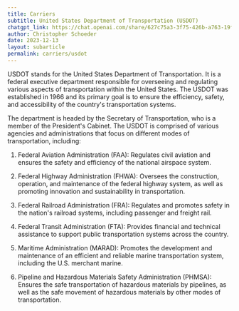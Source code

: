 ```yaml
---
title: Carriers
subtitle: United States Department of Transportation (USDOT)
chatgpt_link: https://chat.openai.com/share/627c75a3-3f75-426b-a763-19fa15de2061
author: Christopher Schoeder
date: 2023-12-13
layout: subarticle
permalink: carriers/usdot
---
```


USDOT stands for the United States Department of Transportation. It is a federal executive department responsible for overseeing and regulating various aspects of transportation within the United States. The USDOT was established in 1966 and its primary goal is to ensure the efficiency, safety, and accessibility of the country's transportation systems.

The department is headed by the Secretary of Transportation, who is a member of the President's Cabinet. The USDOT is comprised of various agencies and administrations that focus on different modes of transportation, including:

1. Federal Aviation Administration (FAA): Regulates civil aviation and ensures the safety and efficiency of the national airspace system.

2. Federal Highway Administration (FHWA): Oversees the construction, operation, and maintenance of the federal highway system, as well as promoting innovation and sustainability in transportation.

3. Federal Railroad Administration (FRA): Regulates and promotes safety in the nation's railroad systems, including passenger and freight rail.

4. Federal Transit Administration (FTA): Provides financial and technical assistance to support public transportation systems across the country.

5. Maritime Administration (MARAD): Promotes the development and maintenance of an efficient and reliable marine transportation system, including the U.S. merchant marine.

6. Pipeline and Hazardous Materials Safety Administration (PHMSA): Ensures the safe transportation of hazardous materials by pipelines, as well as the safe movement of hazardous materials by other modes of transportation.
